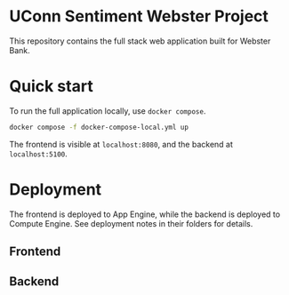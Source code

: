 # UConn Sentiment Webster Project

This repository contains the full stack web application built for Webster Bank.

# Quick start

To run the full application locally, use `docker compose`.

```bash
docker compose -f docker-compose-local.yml up
```

The frontend is visible at `localhost:8080`, and the backend at `localhost:5100`.

# Deployment

The frontend is deployed to App Engine, while the backend is deployed to Compute Engine. See deployment notes in their folders for details.

## Frontend

## Backend